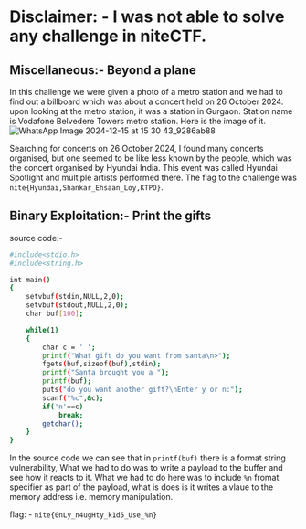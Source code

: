 # Disclaimer: - I was not able to solve any challenge in niteCTF.

## Miscellaneous:- Beyond a plane
In this challenge we were given a photo of a metro station and we had to find out a billboard which was about a concert held on 26 October 2024.
upon looking at the metro station, it was a station in Gurgaon. Station name is Vodafone Belvedere Towers metro station. Here is the image of it.
![WhatsApp Image 2024-12-15 at 15 30 43_9286ab88](https://github.com/user-attachments/assets/6a9e9289-4d79-4340-aad6-6ad0a71907ea)

Searching for concerts on 26 October 2024, I found many concerts organised, but one seemed to be like less known by the people, which was the concert organised by Hyundai India.
This event was called Hyundai Spotlight and multiple artists performed there.
The flag to the challenge was `nite{Hyundai,Shankar_Ehsaan_Loy,KTPO}`.
##

## Binary Exploitation:- Print the gifts
source code:-
```bash
#include<stdio.h>
#include<string.h>

int main()
{
	setvbuf(stdin,NULL,2,0);
	setvbuf(stdout,NULL,2,0);
	char buf[100];

	while(1)
	{
		char c = ' ';
		printf("What gift do you want from santa\n>");
		fgets(buf,sizeof(buf),stdin);
		printf("Santa brought you a ");
		printf(buf);
		puts("do you want another gift?\nEnter y or n:");
		scanf("%c",&c);
		if('n'==c)
			break;	
		getchar();
	}
}
```
In the source code we can see that in `printf(buf)` there is a format string vulnerability, What we had to do was to write a payload to the buffer and see how it reacts to it.
What we had to do here was to include `%n` fromat specifier as part of the payload, what is does is it writes a vlaue to the memory address i.e. memory manipulation.

flag: - `nite{0nLy_n4ugHty_k1d5_Use_%n}`
